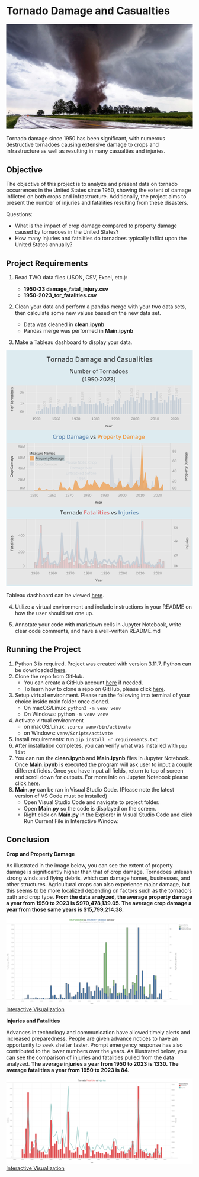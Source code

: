 # Tornado Damage and Casualties

![tornado](images/tornado.jpg)

Tornado damage since 1950 has been significant, with numerous destructive tornadoes causing 
extensive damage to crops and infrastructure as well as resulting in many casualties and injuries.

## Objective

The objective of this project is to analyze and present data on tornado occurrences in the United
States since 1950, showing the extent of damage inflicted on both crops and infrastructure.
Additionally, the project aims to present the number of injuries and fatalities resulting from
these disasters.

Questions:

- What is the impact of crop damage compared to property damage caused by tornadoes in the United States? 
- How many injuries and fatalities do tornadoes typically inflict upon the United States annually?

## Project Requirements
  
1. Read TWO data files (JSON, CSV, Excel, etc.):
   - **1950-23 damage_fatal_injury.csv**
   - **1950-2023_tor_fatalities.csv**


2. Clean your data and perform a pandas merge with your two data sets, then calculate some new
   values based on the new data set.
     - Data was cleaned in **clean.ipynb**
     - Pandas merge was performed in **Main.ipynb**


3. Make a Tableau dashboard to display your data.

![Dashboard](images/Dashboard.png)
   
   Tableau dashboard can be viewed [here](https://public.tableau.com/app/profile/timothy.holbrook/vizzes).


4. Utilize a virtual environment and include instructions in your README on how the user should set one up.

5. Annotate your code with markdown cells in Jupyter Notebook, write clear code comments, and have a well-written README.md


## Running the Project

1. Python 3 is required. Project was created with version 3.11.7. Python can be downloaded [here](https://www.python.org/downloads/).
2. Clone the repo from GitHub.
   - You can create a GitHub account [here](https://github.com/) if needed.
   - To learn how to clone a repo on GitHub, please click [here](https://docs.github.com/en/repositories/creating-and-managing-repositories/cloning-a-repository).
3. Setup virtual environment. Please run the following into terminal of your choice inside main folder once cloned.
   - On macOS/Linux: ```python3 -m venv venv```
   - On Windows: python ```-m venv venv```
4. Activate virtual environment
   - on macOS/Linux: ```source venv/bin/activate```
   - on Windows: ```venv/Scripts/activate```
5. Install requirements: run ```pip install -r requirements.txt```
6. After installation completes, you can verify what was installed with ```pip list```
7. You can run the **clean.ipynb** and **Main.ipynb** files in Jupyter Notebook. Once **Main.ipynb** is
   executed the program will ask user to input a couple different fields. Once you have input
   all fields, return to top of screen and scroll down for outputs. For more info on
   Jupyter Notebook please click [here](https://www.jupyter.org/).
8. **Main.py** can be ran in Visual Studio Code. (Please note the latest version of VS Code must be installed)
   - Open Visual Studio Code and navigate to project folder.
   - Open **Main.py** so the code is displayed on the screen.
   - Right click on **Main.py** in the Explorer in Visual Studio Code and click Run Current File in Interactive Window.


## Conclusion

**Crop and Property Damage**

   As illustrated in the image below, you can see the extent of property damage is significantly higher than that of crop damage. Tornadoes unleash strong winds and flying debris, which can damage homes, businesses, and other structures. Agricultural crops can also experience major damage, but this seems to be more localized depending on factors such as the tornado's path and crop type. **From the data analyzed, the average property damage a year from 1950 to 2023 is $970,478,139.05. The average crop damage a year from those same years is $15,799,214.38.**

   ![cropvsproperty](images/crop_property.png)
   [Interactive Visualization](https://public.tableau.com/app/profile/timothy.holbrook/viz/CropDamagevs_PropertyDamagewithAnnualTornadoCount/Sheet22)


   
**Injuries and Fatalities**

   Advances in technology and communication have allowed timely alerts and increased
   preparedness. People are given advance notices to have an opportunity to seek shelter
   faster. Prompt emergency response has also contributed to the lower numbers over the years.
   As illustrated below, you can see the comparison of injuries and fatalities pulled from the
   data analyzed. **The average injuries a year from 1950 to 2023 is 1330. The average fatalities a year from 1950 to 2023 is 84.** 

   ![fatalities](images/fatvsinj.PNG)
   [Interactive Visualization](https://public.tableau.com/app/profile/timothy.holbrook/viz/TornadoFatalitiesvsInjuriesBarLine/Sheet2)